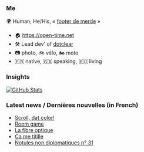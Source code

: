 ### Me

🌍 Human, He/His, « [footer de merde](https://open-time.net/post/2013/07/17/La-veritable-histoire-du-Footer-de-merde-) » 
* 🏠 https://open-time.net 
* 🛠️ Lead dev' of [dotclear](https://git.dotclear.org/dev/dotclear)
* 📷 photo, 🚲 vélo, 🏍️ moto 
* 🇫🇷 native, 🇬🇧 speaking, 🇪🇺 living

### Insights

[![GitHub Stats](https://github-readme-stats-sigma-five.vercel.app/api?username=franck-paul)](https://github.com/franck-paul)

### Latest news / Dernières nouvelles (in French)

<!-- BLOG-POST-LIST:START -->
- [Scroll, dat color!](https://open-time.net/post/2024/05/24/Scroll-dat-color)
- [Room game](https://open-time.net/post/2024/05/23/Room-game)
- [La fibre optique](https://open-time.net/post/2024/05/22/La-fibre-optique)
- [Ça me titille](https://open-time.net/post/2024/05/21/Ca-me-titille)
- [Notules non diplomatiques n° 31](https://open-time.net/post/2024/05/19/Notules-non-diplomatiques-n-31)
<!-- BLOG-POST-LIST:END -->
